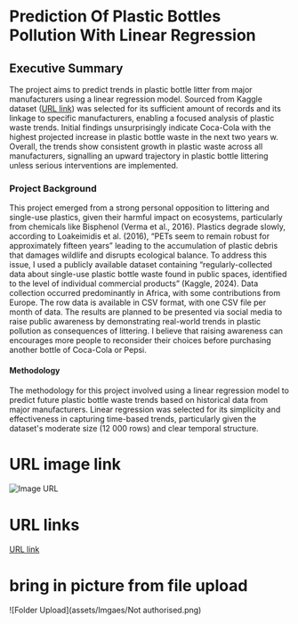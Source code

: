 # Prediction Of Plastic Bottles Pollution With Linear Regression

## Executive Summary
The project aims to predict trends in plastic bottle litter from major manufacturers using a linear regression model. Sourced from Kaggle dataset ([URL link](https://www.kaggle.com/code/wastebase/country-of-manufacture-vs-detection/output?scriptVersionId=188923245)) was selected for its sufficient amount of records and its linkage to specific manufacturers, enabling a focused analysis of plastic waste trends.
Initial findings unsurprisingly indicate Coca-Cola with the highest projected increase in plastic bottle waste
in the next two years w. Overall, the trends show consistent growth in plastic waste across all manufacturers, signalling an upward trajectory in plastic bottle littering unless serious interventions are implemented.

### Project Background
This project emerged from a strong personal opposition to littering and single-use plastics, given their harmful impact on ecosystems, particularly from chemicals like Bisphenol (Verma et al., 2016). Plastics degrade slowly, according to Loakeimidis et al. (2016), “PETs seem to remain robust for approximately fifteen years” leading to the accumulation of plastic debris that damages wildlife and disrupts ecological balance.
To address this issue, I used a publicly available dataset containing “regularly-collected data about single-use plastic bottle waste found in public spaces, identified to the level of individual commercial products” (Kaggle, 2024). Data collection occurred predominantly in Africa, with some contributions from Europe. The row data is available in CSV format, with one CSV file per month of data.
The results are planned to be presented via social media to raise public awareness by demonstrating real-world trends in plastic pollution as consequences of littering.
I believe that raising awareness can encourages more people to reconsider their choices before purchasing another bottle of Coca-Cola or Pepsi. 

#### Methodology
The methodology for this project involved using a linear regression model to predict future plastic bottle waste trends based on historical data from major manufacturers. Linear regression was selected for its simplicity and effectiveness in capturing time-based trends, particularly given the dataset's moderate size (12 000 rows) and clear temporal structure.

# URL image link
![Image URL](https://statisticsbyjim.com/wp-content/uploads/2020/07/TimeSeriesTrade.png)
# URL links
[URL link](https://donnemartin.com/#portfolio)

# bring in picture from file upload
![Folder Upload](assets/Imgaes/Not authorised.png)

